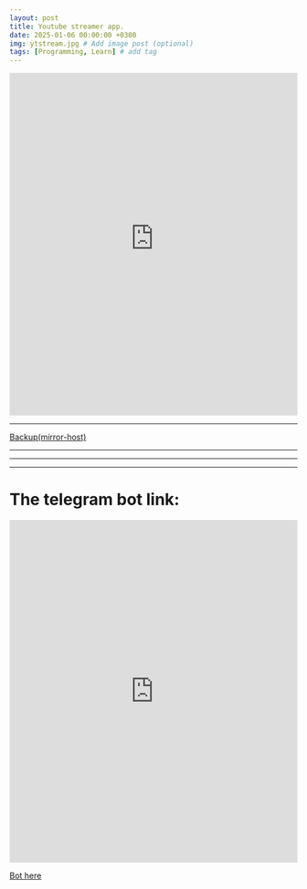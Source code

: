 ```yaml
---
layout: post
title: Youtube streamer app.
date: 2025-01-06 00:00:00 +0300
img: ytstream.jpg # Add image post (optional)
tags: [Programming, Learn] # add tag
---
```


<iframe src="https://8501-01jexrhbvrb2xedgb9q9m44gnz.cloudspaces.litng.ai/"
        width="100%" 
        height="600px" 
        frameborder="0"
        allow="autoplay; picture-in-picture; fullscreen"
        allowfullscreen
        sandbox="allow-scripts allow-same-origin allow-popups"
        loading="lazy"
        style="border: none; margin: 0; padding: 0;">
</iframe>

<hr />

<a href="https://yellow-river-3935.ploomber.app/" target="_blank" class="ytstream-backup">Backup(mirror-host)</a>

<hr />
<hr />
<hr />

# The telegram bot link:

<iframe src="https://t.me/python3463_bot"
        width="100%" 
        height="600px" 
        frameborder="0"
        allow="autoplay; picture-in-picture; fullscreen"
        allowfullscreen
        sandbox="allow-scripts allow-same-origin allow-popups"
        loading="lazy"
        style="border: none; margin: 0; padding: 0;">
</iframe>

<script async src="https://telegram.org/js/telegram-widget.js?7"
        data-telegram-chat="python3463_bot" data-size="large">
</script>


<a href="https://t.me/python3463_bot" target="_blank" class="ytstream-bot">Bot here</a>